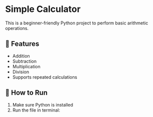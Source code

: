 # Simple Calculator

This is a beginner-friendly Python project to perform basic arithmetic operations.

## 🔢 Features
- Addition
- Subtraction
- Multiplication
- Division
- Supports repeated calculations

## 🚀 How to Run
1. Make sure Python is installed
2. Run the file in terminal:
